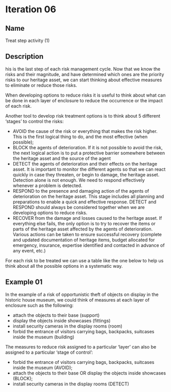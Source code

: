 # Iteration 06

## Name
Treat step activity (1)

## Description
his is the last step of each risk management cycle. Now that we know the risks and their magnitude, and have determined which ones are the priority risks to our heritage asset, we can start thinking about effective measures to eliminate or reduce those risks.

When developing options to reduce risks it is useful to think about what can be done in each layer of enclosure to reduce the occurrence or the impact of each risk.

Another tool to develop risk treatment options is to think about 5 different ‘stages’ to control the risks:
- AVOID the cause of the risk or everything that makes the risk higher. This is the first logical thing to do, and the most effective (when possible);
- BLOCK the agents of deterioration. If it is not possible to avoid the risk, the next logical action is to put a protective barrier somewhere between the heritage asset and the source of the agent
- DETECT the agents of deterioration and their effects on the heritage asset. It is important to monitor the different agents so that we can react quickly in case they threaten, or begin to damage, the heritage asset. Detection alone is not enough. We need to respond effectively whenever a problem is detected. 
- RESPOND to the presence and damaging action of the agents of deterioration on the heritage asset. This stage includes all planning and preparations to enable a quick and effective response. DETECT and RESPOND should always be considered together when we are developing options to reduce risks. 
- RECOVER from the damage and losses caused to the heritage asset. If everything else fails, the only option is to try to recover the items or parts of the heritage asset affected by the agents of deterioration. Various actions can be taken to ensure successful recovery (complete and updated documentation of heritage items, budget allocated for emergency, insurance, expertise identified and contacted in advance of any event, etc.)

For each risk to be treated we can use a table like the one below to help us think about all the possible options in a systematic way.

## Example 01
In the example of a risk of opportunistic theft of objects on display in the historic house museum, we could think of measures at each layer of enclosure such as the following:
- attach the objects to their base (support)
- display the objects inside showcases (fittings)
- install security cameras in the display rooms (room)
- forbid the entrance of visitors carrying bags, backpacks, suitcases inside the museum (building)

The measures to reduce risk assigned to a particular ‘layer’ can also be assigned to a particular ‘stage of control’:
- forbid the entrance of visitors carrying bags, backpacks, suitcases inside the museum (AVOID);
- attach the objects to their base OR display the objects inside showcases (BLOCK); 
- install security cameras in the display rooms (DETECT)
